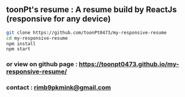 ## toonPt's resume : A resume build by ReactJs (responsive for any device)

```sh
git clone https://github.com/toonPt0473/my-responsive-resume
cd my-responsive-resume
npm install
npm start
```
### or view on github page : https://toonpt0473.github.io/my-responsive-resume/

### contact : rimb9pkmink@gmail.com
